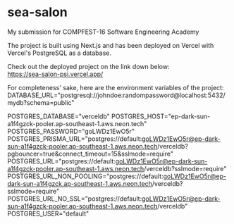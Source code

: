 # sea-salon

My submission for COMPFEST-16 Software Engineering Academy

The project is built using Next.js and has been deployed on Vercel with Vercel's PostgreSQL as a database.

Check out the deployed project on the link down below:  
https://sea-salon-psi.vercel.app/

For completeness' sake, here are the environment variables of the project:  
DATABASE_URL="postgresql://johndoe:randompassword@localhost:5432/mydb?schema=public"

POSTGRES_DATABASE="verceldb"
POSTGRES_HOST="ep-dark-sun-a1f4gzck-pooler.ap-southeast-1.aws.neon.tech"
POSTGRES_PASSWORD="goLWDz1EwO5r"
POSTGRES_PRISMA_URL="postgres://default:goLWDz1EwO5r@ep-dark-sun-a1f4gzck-pooler.ap-southeast-1.aws.neon.tech/verceldb?pgbouncer=true&connect_timeout=15&sslmode=require"
POSTGRES_URL="postgres://default:goLWDz1EwO5r@ep-dark-sun-a1f4gzck-pooler.ap-southeast-1.aws.neon.tech/verceldb?sslmode=require"
POSTGRES_URL_NON_POOLING="postgres://default:goLWDz1EwO5r@ep-dark-sun-a1f4gzck.ap-southeast-1.aws.neon.tech/verceldb?sslmode=require"
POSTGRES_URL_NO_SSL="postgres://default:goLWDz1EwO5r@ep-dark-sun-a1f4gzck-pooler.ap-southeast-1.aws.neon.tech/verceldb"
POSTGRES_USER="default"

